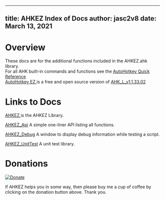 
<!-- reminder: replace = "" with = \"\" -->

---
title: AHKEZ Index of Docs
author: jasc2v8
date: March 13, 2021
---

# Overview

These docs are for the additional functions included in the AHKEZ.ahk library.  
For all AHK built-in commands and functions see the [AutoHotkey Quick Reference](https://www.autohotkey.com/docs/AutoHotkey.htm)  
[AutoHotkey EZ ](https://github.com/jasc2v8/AHKEZ) is a free and open source version of [AHK_L_v1.1.33.02](https://github.com/AutoHotkey/AutoHotkey) 

# Links to Docs

[AHKEZ ](https://jasc2v8.github.io/AHKEZ/docs/doc_Ahkez/) is the AHKEZ Library.

[AHKEZ_Api](https://jasc2v8.github.io/AHKEZ/docs/doc_Api/) A simple one-liner API listing all functions.

[AHKEZ_Debug](https://jasc2v8.github.io/AHKEZ/docs/oc_Debug/) A window to display debug information while testing a script.

[AHKEZ_UnitTest](https://jasc2v8.github.io/AHKEZ/docs/doc_UnitTest/) A unit test library.

# Donations

[![Donate](https://img.shields.io/badge/Buy_me_a_cup_of_Coffee-PayPal-red.svg)](https://www.paypal.me/JimDreherHome)

If AHKEZ helps you in some way, then please buy me a cup of coffee by clicking on the donation button above. Thank you.